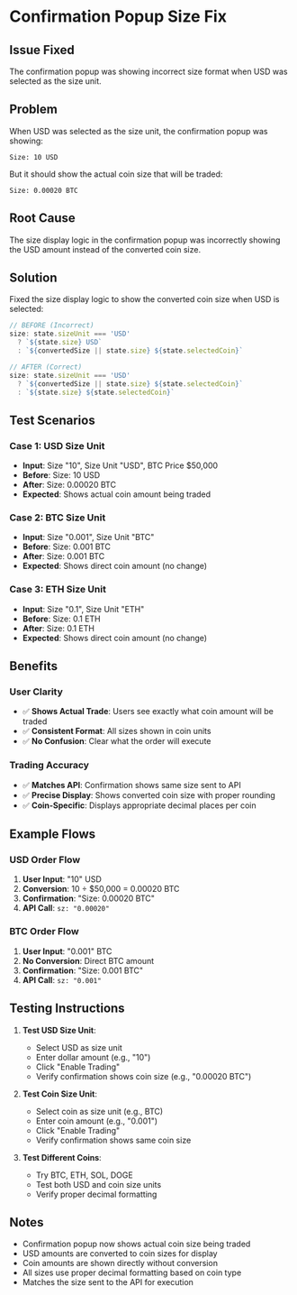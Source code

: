 # Confirmation Popup Size Fix

## Issue Fixed
The confirmation popup was showing incorrect size format when USD was selected as the size unit.

## Problem
When USD was selected as the size unit, the confirmation popup was showing:
```
Size: 10 USD
```

But it should show the actual coin size that will be traded:
```
Size: 0.00020 BTC
```

## Root Cause
The size display logic in the confirmation popup was incorrectly showing the USD amount instead of the converted coin size.

## Solution
Fixed the size display logic to show the converted coin size when USD is selected:

```typescript
// BEFORE (Incorrect)
size: state.sizeUnit === 'USD' 
  ? `${state.size} USD` 
  : `${convertedSize || state.size} ${state.selectedCoin}`

// AFTER (Correct)
size: state.sizeUnit === 'USD' 
  ? `${convertedSize || state.size} ${state.selectedCoin}` 
  : `${state.size} ${state.selectedCoin}`
```

## Test Scenarios

### Case 1: USD Size Unit
- **Input**: Size "10", Size Unit "USD", BTC Price $50,000
- **Before**: Size: 10 USD
- **After**: Size: 0.00020 BTC
- **Expected**: Shows actual coin amount being traded

### Case 2: BTC Size Unit
- **Input**: Size "0.001", Size Unit "BTC"
- **Before**: Size: 0.001 BTC
- **After**: Size: 0.001 BTC
- **Expected**: Shows direct coin amount (no change)

### Case 3: ETH Size Unit
- **Input**: Size "0.1", Size Unit "ETH"
- **Before**: Size: 0.1 ETH
- **After**: Size: 0.1 ETH
- **Expected**: Shows direct coin amount (no change)

## Benefits

### User Clarity
- ✅ **Shows Actual Trade**: Users see exactly what coin amount will be traded
- ✅ **Consistent Format**: All sizes shown in coin units
- ✅ **No Confusion**: Clear what the order will execute

### Trading Accuracy
- ✅ **Matches API**: Confirmation shows same size sent to API
- ✅ **Precise Display**: Shows converted coin size with proper rounding
- ✅ **Coin-Specific**: Displays appropriate decimal places per coin

## Example Flows

### USD Order Flow
1. **User Input**: "10" USD
2. **Conversion**: 10 ÷ $50,000 = 0.00020 BTC
3. **Confirmation**: "Size: 0.00020 BTC"
4. **API Call**: `sz: "0.00020"`

### BTC Order Flow
1. **User Input**: "0.001" BTC
2. **No Conversion**: Direct BTC amount
3. **Confirmation**: "Size: 0.001 BTC"
4. **API Call**: `sz: "0.001"`

## Testing Instructions

1. **Test USD Size Unit**:
   - Select USD as size unit
   - Enter dollar amount (e.g., "10")
   - Click "Enable Trading"
   - Verify confirmation shows coin size (e.g., "0.00020 BTC")

2. **Test Coin Size Unit**:
   - Select coin as size unit (e.g., BTC)
   - Enter coin amount (e.g., "0.001")
   - Click "Enable Trading"
   - Verify confirmation shows same coin size

3. **Test Different Coins**:
   - Try BTC, ETH, SOL, DOGE
   - Test both USD and coin size units
   - Verify proper decimal formatting

## Notes

- Confirmation popup now shows actual coin size being traded
- USD amounts are converted to coin sizes for display
- Coin amounts are shown directly without conversion
- All sizes use proper decimal formatting based on coin type
- Matches the size sent to the API for execution

